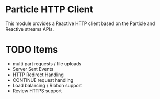 # Particle HTTP Client

This module provides a Reactive HTTP client based on the Particle and Reactive streams APIs.

# TODO Items

* multi part requests / file uploads
* Server Sent Events
* HTTP Redirect Handling
* CONTINUE request handling
* Load balancing / Ribbon support
* Review HTTPS support
